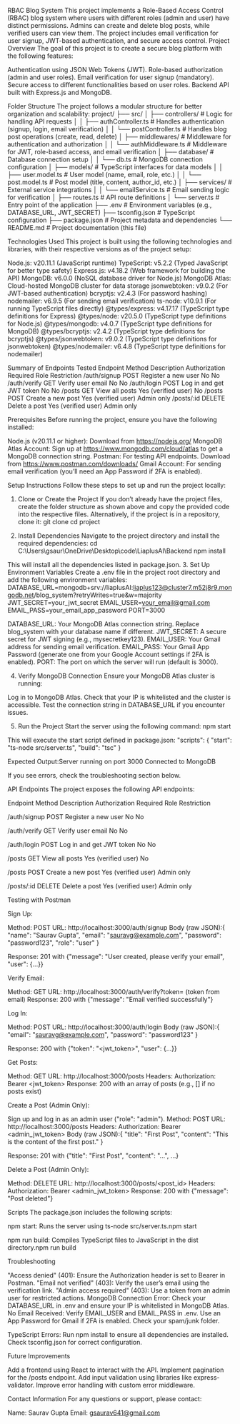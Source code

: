 RBAC Blog System
This project implements a Role-Based Access Control (RBAC) blog system where users with different roles (admin and user) have distinct permissions. Admins can create and delete blog posts, while verified users can view them. The project includes email verification for user signup, JWT-based authentication, and secure access control.
Project Overview
The goal of this project is to create a secure blog platform with the following features:

Authentication using JSON Web Tokens (JWT).
Role-based authorization (admin and user roles).
Email verification for user signup (mandatory).
Secure access to different functionalities based on user roles.
Backend API built with Express.js and MongoDB.

Folder Structure
The project follows a modular structure for better organization and scalability:
project/
├── src/
│   ├── controllers/               # Logic for handling API requests
│   │   ├── authController.ts      # Handles authentication (signup, login, email verification)
│   │   └── postController.ts      # Handles blog post operations (create, read, delete)
│   ├── middlewares/               # Middleware for authentication and authorization
│   │   └── authMiddleware.ts      # Middleware for JWT, role-based access, and email verification
│   ├── database/                  # Database connection setup
│   │   └── db.ts                 # MongoDB connection configuration
│   ├── models/                    # TypeScript interfaces for data models
│   │   ├── user.model.ts         # User model (name, email, role, etc.)
│   │   └── post.model.ts         # Post model (title, content, author_id, etc.)
│   ├── services/                  # External service integrations
│   │   └── emailService.ts       # Email sending logic for verification
│   ├── routes.ts                 # API route definitions
│   └── server.ts                 # Entry point of the application
├── .env                          # Environment variables (e.g., DATABASE_URL, JWT_SECRET)
├── tsconfig.json                 # TypeScript configuration
├── package.json                  # Project metadata and dependencies
└── README.md                     # Project documentation (this file)

Technologies Used
This project is built using the following technologies and libraries, with their respective versions as of the project setup:

Node.js: v20.11.1 (JavaScript runtime)
TypeScript: v5.2.2 (Typed JavaScript for better type safety)
Express.js: v4.18.2 (Web framework for building the API)
MongoDB: v6.0.0 (NoSQL database driver for Node.js)
MongoDB Atlas: Cloud-hosted MongoDB cluster for data storage
jsonwebtoken: v9.0.2 (For JWT-based authentication)
bcryptjs: v2.4.3 (For password hashing)
nodemailer: v6.9.5 (For sending email verification)
ts-node: v10.9.1 (For running TypeScript files directly)
@types/express: v4.17.17 (TypeScript type definitions for Express)
@types/node: v20.5.0 (TypeScript type definitions for Node.js)
@types/mongodb: v4.0.7 (TypeScript type definitions for MongoDB)
@types/bcryptjs: v2.4.2 (TypeScript type definitions for bcryptjs)
@types/jsonwebtoken: v9.0.2 (TypeScript type definitions for jsonwebtoken)
@types/nodemailer: v6.4.8 (TypeScript type definitions for nodemailer)



Summary of Endpoints Tested
Endpoint	     Method	      Description	         Authorization Required	         Role Restriction
/auth/signup	  POST	      Register a new user	        No	                            No
/auth/verify	  GET	        Verify user email	          No	                            No
/auth/login	    POST	      Log in and get JWT token	  No	                            No
/posts	        GET	        View all posts	            Yes (verified user)	            No
/posts	        POST	      Create a new post	          Yes (verified user)	            Admin only
/posts/:id	    DELETE	    Delete a post	              Yes (verified user)	            Admin only




Prerequisites
Before running the project, ensure you have the following installed:

Node.js (v20.11.1 or higher): Download from https://nodejs.org/
MongoDB Atlas Account: Sign up at https://www.mongodb.com/cloud/atlas to get a MongoDB connection string.
Postman: For testing API endpoints. Download from https://www.postman.com/downloads/
Gmail Account: For sending email verification (you’ll need an App Password if 2FA is enabled).

Setup Instructions
Follow these steps to set up and run the project locally:
1. Clone or Create the Project
If you don’t already have the project files, create the folder structure as shown above and copy the provided code into the respective files.
Alternatively, if the project is in a repository, clone it:
git clone <repository-url>
cd project

2. Install Dependencies
Navigate to the project directory and install the required dependencies:
cd C:\Users\gsaur\OneDrive\Desktop\code\LiaplusAI\Backend
npm install

This will install all the dependencies listed in package.json.
3. Set Up Environment Variables
Create a .env file in the project root directory and add the following environment variables:
DATABASE_URL=mongodb+srv://liaplusAI:liaplus123@cluster7.m52j8r9.mongodb.net/blog_system?retryWrites=true&w=majority
JWT_SECRET=your_jwt_secret
EMAIL_USER=your_email@gmail.com
EMAIL_PASS=your_email_app_password
PORT=3000


DATABASE_URL: Your MongoDB Atlas connection string. Replace blog_system with your database name if different.
JWT_SECRET: A secure secret for JWT signing (e.g., mysecretkey123).
EMAIL_USER: Your Gmail address for sending email verification.
EMAIL_PASS: Your Gmail App Password (generate one from your Google Account settings if 2FA is enabled).
PORT: The port on which the server will run (default is 3000).

4. Verify MongoDB Connection
Ensure your MongoDB Atlas cluster is running:

Log in to MongoDB Atlas.
Check that your IP is whitelisted and the cluster is accessible.
Test the connection string in DATABASE_URL if you encounter issues.

5. Run the Project
Start the server using the following command:
npm start

This will execute the start script defined in package.json:
"scripts": {
  "start": "ts-node src/server.ts",
  "build": "tsc"
}


Expected Output:Server running on port 3000
Connected to MongoDB


If you see errors, check the troubleshooting section below.

API Endpoints
The project exposes the following API endpoints:



Endpoint
Method
Description
Authorization Required
Role Restriction



/auth/signup
POST
Register a new user
No
No


/auth/verify
GET
Verify user email
No
No


/auth/login
POST
Log in and get JWT token
No
No


/posts
GET
View all posts
Yes (verified user)
No


/posts
POST
Create a new post
Yes (verified user)
Admin only


/posts/:id
DELETE
Delete a post
Yes (verified user)
Admin only


Testing with Postman

Sign Up:

Method: POST
URL: http://localhost:3000/auth/signup
Body (raw JSON):{
  "name": "Saurav Gupta",
  "email": "sauravg@example.com",
  "password": "password123",
  "role": "user"
}


Response: 201 with {"message": "User created, please verify your email", "user": {...}}


Verify Email:

Method: GET
URL: http://localhost:3000/auth/verify?token=<token> (token from email)
Response: 200 with {"message": "Email verified successfully"}


Log In:

Method: POST
URL: http://localhost:3000/auth/login
Body (raw JSON):{
  "email": "sauravg@example.com",
  "password": "password123"
}


Response: 200 with {"token": "<jwt_token>", "user": {...}}


Get Posts:

Method: GET
URL: http://localhost:3000/posts
Headers: Authorization: Bearer <jwt_token>
Response: 200 with an array of posts (e.g., [] if no posts exist)


Create a Post (Admin Only):

Sign up and log in as an admin user ("role": "admin").
Method: POST
URL: http://localhost:3000/posts
Headers: Authorization: Bearer <admin_jwt_token>
Body (raw JSON):{
  "title": "First Post",
  "content": "This is the content of the first post."
}


Response: 201 with {"title": "First Post", "content": "...", ...}


Delete a Post (Admin Only):

Method: DELETE
URL: http://localhost:3000/posts/<post_id>
Headers: Authorization: Bearer <admin_jwt_token>
Response: 200 with {"message": "Post deleted"}



Scripts
The package.json includes the following scripts:

npm start: Runs the server using ts-node src/server.ts.npm start


npm run build: Compiles TypeScript files to JavaScript in the dist directory.npm run build



Troubleshooting

"Access denied" (401): Ensure the Authorization header is set to Bearer <token> in Postman.
"Email not verified" (403): Verify the user’s email using the verification link.
"Admin access required" (403): Use a token from an admin user for restricted actions.
MongoDB Connection Error: Check your DATABASE_URL in .env and ensure your IP is whitelisted in MongoDB Atlas.
No Email Received:
Verify EMAIL_USER and EMAIL_PASS in .env.
Use an App Password for Gmail if 2FA is enabled.
Check your spam/junk folder.


TypeScript Errors:
Run npm install to ensure all dependencies are installed.
Check tsconfig.json for correct configuration.



Future Improvements

Add a frontend using React to interact with the API.
Implement pagination for the /posts endpoint.
Add input validation using libraries like express-validator.
Improve error handling with custom error middleware.

Contact Information
For any questions or support, please contact:

Name: Saurav Gupta
Email: gsaurav641@gmail.com



